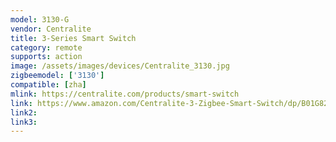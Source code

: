 ```yaml
---
model: 3130-G
vendor: Centralite
title: 3-Series Smart Switch
category: remote
supports: action
image: /assets/images/devices/Centralite_3130.jpg
zigbeemodel: ['3130']
compatible: [zha]
mlink: https://centralite.com/products/smart-switch
link: https://www.amazon.com/Centralite-3-Zigbee-Smart-Switch/dp/B01G82JV1C/
link2: 
link3: 
---
```


